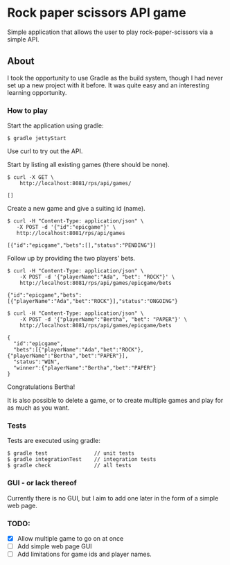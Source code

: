 # Rock paper scissors API game

Simple application that allows the user to play rock-paper-scissors via a simple API.

## About

I took the opportunity to use Gradle as the build system, though I had never set up a new project with it before. It was
 quite easy and an interesting learning opportunity.

### How to play

Start the application using gradle:
 
```
$ gradle jettyStart
```

Use curl to try out the API.

Start by listing all existing games (there should be none).

```
$ curl -X GET \
    http://localhost:8081/rps/api/games/
  
[]  
```

Create a new game and give a suiting id (name).

```
$ curl -H "Content-Type: application/json" \
   -X POST -d '{"id":"epicgame"}' \
   http://localhost:8081/rps/api/games

[{"id":"epicgame","bets":[],"status":"PENDING"}]
```

Follow up by providing the two players' bets.

```
$ curl -H "Content-Type: application/json" \
    -X POST -d '{"playerName":"Ada", "bet": "ROCK"}' \
    http://localhost:8081/rps/api/games/epicgame/bets

{"id":"epicgame","bets":[{"playerName":"Ada","bet":"ROCK"}],"status":"ONGOING"}

$ curl -H "Content-Type: application/json" \
    -X POST -d '{"playerName":"Bertha", "bet": "PAPER"}' \
    http://localhost:8081/rps/api/games/epicgame/bets

{
  "id":"epicgame",
  "bets":[{"playerName":"Ada","bet":"ROCK"},{"playerName":"Bertha","bet":"PAPER"}],
  "status":"WIN",
  "winner":{"playerName":"Bertha","bet":"PAPER"}
}
```

Congratulations Bertha!

It is also possible to delete a game, or to create multiple games and play for as much as you want.

### Tests

Tests are executed using gradle:

```
$ gradle test               // unit tests
$ gradle integrationTest    // integration tests
$ gradle check              // all tests
```

### GUI - or lack thereof

Currently there is no GUI, but I aim to add one later in the form of a simple web page.

### TODO:

- [x] Allow multiple game to go on at once
- [ ] Add simple web page GUI
- [ ] Add limitations for game ids and player names.
